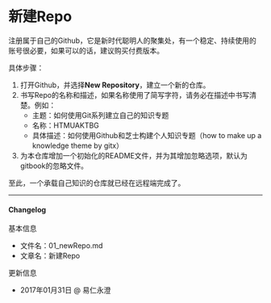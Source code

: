 # 新建Repo
注册属于自己的Github，它是新时代聪明人的聚集处，有一个稳定、持续使用的账号很必要，如果可以的话，建议购买付费版本。

具体步骤：
1. 打开Github，并选择**New Repository**，建立一个新的仓库。
2. 书写Repo的名称和描述，如果名称使用了简写字符，请务必在描述中书写清楚。例如：
    - 主题：如何使用Git系列建立自己的知识专题
    - 名称：HTMUAKTBG
    - 具体描述：如何使用Github和芝士构建个人知识专题（how to make up a knowledge theme by gitx）
3. 为本仓库增加一个初始化的README文件，并为其增加忽略选项，默认为gitbook的忽略文件。

至此，一个承载自己知识的仓库就已经在远程端完成了。

- - - - 

#### Changelog
基本信息
- 文件名：01_newRepo.md
- 文章名：新建Repo

更新信息
- 2017年01月31日 @ 易仁永澄
